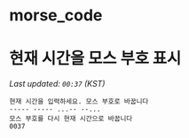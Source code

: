 # morse_code
# 현재 시간을 모스 부호 표시
<!-- MORSE_TIME_START -->
_Last updated: `00:37` (KST)_

```
현재 시간을 입력하세요. 모스 부호로 바꿉니다
----- ----- ...-- --...
모스 부호를 다시 현재 시간으로 바꿉니다
0037
```
<!-- MORSE_TIME_END -->

